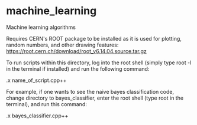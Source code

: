# machine_learning
Machine learning algorithms

Requires CERN's ROOT package to be installed as it is used for plotting, random numbers, and other drawing features:
https://root.cern.ch/download/root_v6.14.04.source.tar.gz

To run scripts within this directory, log into the root shell (simply type root -l in the terminal if installed) 
and run the following command:

.x name_of_script.cpp++

For example, if one wants to see the naive bayes classification code, change
directory to bayes_classifier, enter the root shell (type root in the terminal), and run this command:

.x bayes_classifier.cpp++
